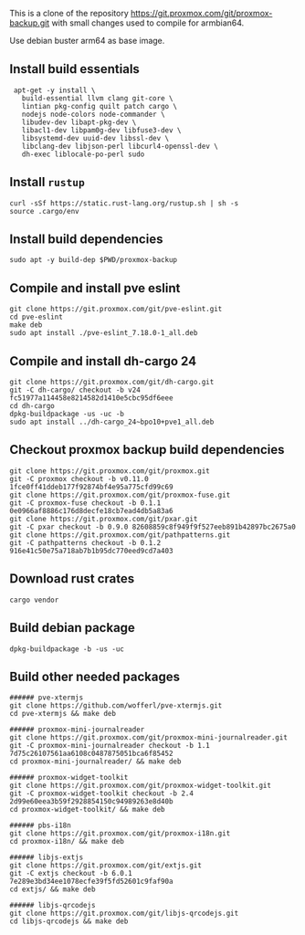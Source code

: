 This is a clone of the repository https://git.proxmox.com/git/proxmox-backup.git with small changes used to compile for armbian64.

Use debian buster arm64 as base image.

## Install build essentials
```
 apt-get -y install \
   build-essential llvm clang git-core \
   lintian pkg-config quilt patch cargo \
   nodejs node-colors node-commander \
   libudev-dev libapt-pkg-dev \
   libacl1-dev libpam0g-dev libfuse3-dev \
   libsystemd-dev uuid-dev libssl-dev \
   libclang-dev libjson-perl libcurl4-openssl-dev \
   dh-exec liblocale-po-perl sudo
```

## Install ``rustup``
```
curl -sSf https://static.rust-lang.org/rustup.sh | sh -s 
source .cargo/env
```

## Install build dependencies
```
sudo apt -y build-dep $PWD/proxmox-backup
```

## Compile and install pve eslint
```
git clone https://git.proxmox.com/git/pve-eslint.git
cd pve-eslint 
make deb
sudo apt install ./pve-eslint_7.18.0-1_all.deb
```

## Compile and install dh-cargo 24
```
git clone https://git.proxmox.com/git/dh-cargo.git
git -C dh-cargo/ checkout -b v24 fc51977a114458e8214582d1410e5cbc95df6eee
cd dh-cargo
dpkg-buildpackage -us -uc -b
sudo apt install ../dh-cargo_24~bpo10+pve1_all.deb
```

## Checkout proxmox backup build dependencies
```
git clone https://git.proxmox.com/git/proxmox.git
git -C proxmox checkout -b v0.11.0 1fce0ff41ddeb177f92874bf4e95a775cfd99c69
git clone https://git.proxmox.com/git/proxmox-fuse.git
git -C proxmox-fuse checkout -b 0.1.1 0e0966af8886c176d8decfe18cb7ead4db5a83a6
git clone https://git.proxmox.com/git/pxar.git
git -C pxar checkout -b 0.9.0 82608859c8f949f9f527eeb891b42897bc2675a0
git clone https://git.proxmox.com/git/pathpatterns.git
git -C pathpatterns checkout -b 0.1.2 916e41c50e75a718ab7b1b95dc770eed9cd7a403
```

## Download rust crates
```
cargo vendor
```

## Build debian package
```
dpkg-buildpackage -b -us -uc
```


## Build other needed packages

```
###### pve-xtermjs
git clone https://github.com/wofferl/pve-xtermjs.git
cd pve-xtermjs && make deb

###### proxmox-mini-journalreader
git clone https://git.proxmox.com/git/proxmox-mini-journalreader.git
git -C proxmox-mini-journalreader checkout -b 1.1 7d75c26107561aa6108c0487875051bca6f85452
cd proxmox-mini-journalreader/ && make deb

###### proxmox-widget-toolkit
git clone https://git.proxmox.com/git/proxmox-widget-toolkit.git
git -C proxmox-widget-toolkit checkout -b 2.4 2d99e60eea3b59f2928854150c94989263e8d40b
cd proxmox-widget-toolkit/ && make deb

###### pbs-i18n
git clone https://git.proxmox.com/git/proxmox-i18n.git
cd proxmox-i18n/ && make deb

###### libjs-extjs
git clone https://git.proxmox.com/git/extjs.git
git -C extjs checkout -b 6.0.1 7e289e3bd34ee1078ecfe39f5fd52601c9faf90a
cd extjs/ && make deb

###### libjs-qrcodejs
git clone https://git.proxmox.com/git/libjs-qrcodejs.git
cd libjs-qrcodejs && make deb
```
